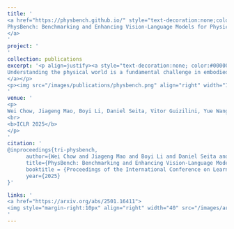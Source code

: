 ```yaml
---
title: '
<a href="https://physbench.github.io/" style="text-decoration:none;color:#000000;text-align:justify;"> 
PhysBench: Benchmarking and Enhancing Vision-Language Models for Physical World Understanding
</a>
'
project: '
'
collection: publications
excerpt: '<p align=justify><a style="text-decoration:none; color:#000000; align:justify;">
Understanding the physical world is a fundamental challenge in embodied AI, critical for enabling agents to perform complex tasks and operate safely in real-world environments. While Vision-Language Models (VLMs) have shown great promise in reasoning and task planning for embodied agents, their ability to comprehend physical phenomena remains extremely limited. To close this gap, we introduce PhysBench, a comprehensive benchmark designed to evaluate VLMs physical world understanding capability across a diverse set of tasks. PhysBench contains 10,002 entries of interleaved video-image-text data, categorized into four major domains: physical object properties, physical object relationships, physical scene understanding, and physics-based dynamics, further divided into 19 subclasses and 8 distinct capability dimensions. Our extensive experiments, conducted on 75 representative VLMs, reveal that while these models excel in common-sense reasoning, they struggle with understanding the physical world -- likely due to the absence of physical knowledge in their training data and the lack of embedded physical priors. To tackle the shortfall, we introduce PhysAgent, a novel framework that combines the generalization strengths of VLMs with the specialized expertise of vision models, significantly enhancing VLMs physical understanding across a variety of tasks, including an 18.4\% improvement on GPT-4o. Furthermore, our results demonstrate that enhancing VLMs physical world understanding capabilities can help embodied agents such as MOKA. We believe that PhysBench and PhysAgent offer valuable insights and contribute to bridging the gap between VLMs and physical world understanding.
</a></p>
<p><img src="/images/publications/physbench.png" align="right" width="100%" style="margin:0 0 20px 0"></p>
'
venue: '
<p>
Wei Chow, Jiageng Mao, Boyi Li, Daniel Seita, Vitor Guizilini, Yue Wang
<br>
<b>ICLR 2025</b>
</p>
'
citation: '
@inproceedings{tri-physbench,
      author={Wei Chow and Jiageng Mao and Boyi Li and Daniel Seita and Vitor Guizilini and Yue Wang},
      title={PhysBench: Benchmarking and Enhancing Vision-Language Models for Physical World Understanding}, 
      booktitle = {Proceedings of the International Conference on Learning Representations (ICLR)},
      year={2025}
}'

links: '
<a href="https://arxiv.org/abs/2501.16411">
<img style="margin-right:10px" align="right" width="40" src="/images/arxiv.png"></a>
'
---
```

